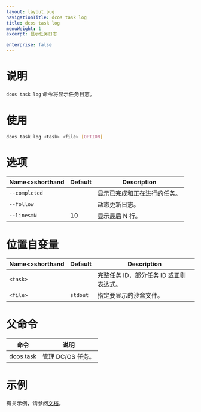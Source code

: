 ```yaml
---
layout: layout.pug
navigationTitle: dcos task log
title: dcos task log
menuWeight: 1
excerpt: 显示任务日志

enterprise: false
---
```



# 说明
`dcos task log` 命令将显示任务日志。

# 使用

```bash
dcos task log <task> <file> [OPTION]
```

# 选项

| Name<>shorthand | Default | Description |
|---------|-------------|-------------|
| `--completed` | | 显示已完成和正在进行的任务。|
| `--follow` | | 动态更新日志。|
| `--lines=N` | 10 | 显示最后 N 行。|

# 位置自变量

| Name<>shorthand | Default | Description |
|---------|-------------|-------------|
| `<task>` | | 完整任务 ID，部分任务 ID 或正则表达式。|
| `<file>`   |  `stdout` | 指定要显示的沙盒文件。|

# 父命令

| 命令 | 说明 |
|---------|-------------|
| [dcos task](/zh/1.11/cli/command-reference/dcos-task/) | 管理 DC/OS 任务。|

# 示例

有关示例，请参阅[文档](/zh/1.11/monitoring/logging/)。
